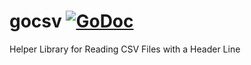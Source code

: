 gocsv [![GoDoc](http://godoc.org/github.com/dimfeld/gocsv?status.png)](http://godoc.org/github.com/dimfeld/gocsv)
=====

Helper Library for Reading CSV Files with a Header Line
